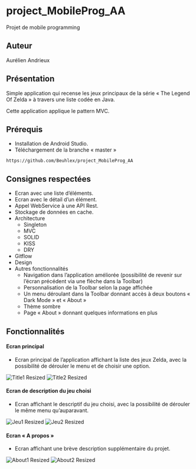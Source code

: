 # project_MobileProg_AA
Projet de mobile programming

## Auteur
Aurélien Andrieux

## Présentation 
<p> Simple application qui recense les jeux principaux de la série « The Legend Of Zelda » à travers une liste codée en Java. </p>
<p> Cette application applique le pattern MVC. </p>

## Prérequis

-	Installation de Android Studio.
-	Téléchargement de la branche « master »
</li>

    https://github.com/Beuhlex/project_MobileProg_AA
    
## Consignes respectées

-	Ecran avec une liste d’éléments.
-	Ecran avec le détail d’un élément.
-	Appel WebService à une API Rest.
-	Stockage de données en cache.
-	Architecture
	-	Singleton
	-	MVC
	-	SOLID
	-	KISS
	-	DRY
-	Gitflow
-	Design
-	Autres fonctionnalités
	-	Navigation dans l’application améliorée (possibilité de revenir sur l’écran précédent via une flèche dans la Toolbar)
	-	Personnalisation de la Toolbar selon la page affichée
	-	Un menu déroulant dans la Toolbar donnant accès à deux boutons « Dark Mode » et « About »
	-	Thème sombre
	-	Page « About » donnant quelques informations en plus
	
## Fonctionnalités
#### Ecran principal
-	Ecran principal de l’application affichant la liste des jeux Zelda, avec la possibilité de dérouler le menu et de choisir une option.
</li>

![Title1 Resized](https://user-images.githubusercontent.com/62256052/84579630-905beb00-adcf-11ea-945c-5e4f326129f5.jpg)
![Title2 Resized](https://user-images.githubusercontent.com/62256052/84579657-df098500-adcf-11ea-8c89-9a2ccd27773c.jpg)


#### Ecran de description du jeu choisi
-	Ecran affichant le descriptif du jeu choisi, avec la possibilité de dérouler le même menu qu’auparavant.

![Jeu1 Resized](https://user-images.githubusercontent.com/62256052/84579659-ea5cb080-adcf-11ea-97af-2b395abf3d4c.jpg)
![Jeu2 Resized](https://user-images.githubusercontent.com/62256052/84579662-efb9fb00-adcf-11ea-9c7c-291e04838543.jpg)

  
#### Ecran « A propos »
-	Ecran affichant une brève description supplémentaire du projet.

![About1 Resized](https://user-images.githubusercontent.com/62256052/84579665-f7799f80-adcf-11ea-8296-60353d84d3ea.jpg)
![About2 Resized](https://user-images.githubusercontent.com/62256052/84579666-f9436300-adcf-11ea-8795-6c211d4a0369.jpg)
